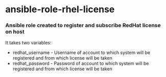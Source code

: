 # ansible-role-rhel-license

### Ansible role created to register and subscribe RedHat license on host

It takes two variables:
* redhat_username - Username of account to which system will be registered and from which license will be taken
* redhat_password - Password of account to which system will be registered and from which license will be taken

